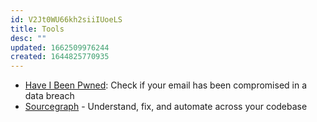 ```yaml
---
id: V2Jt0WU66kh2siiIUoeLS
title: Tools
desc: ""
updated: 1662509976244
created: 1644825770935
---
```


- [Have I Been Pwned](https://haveibeenpwned.com/): Check if your email has been compromised in a data breach
- [Sourcegraph](https://about.sourcegraph.com/) - Understand, fix, and automate across your codebase
